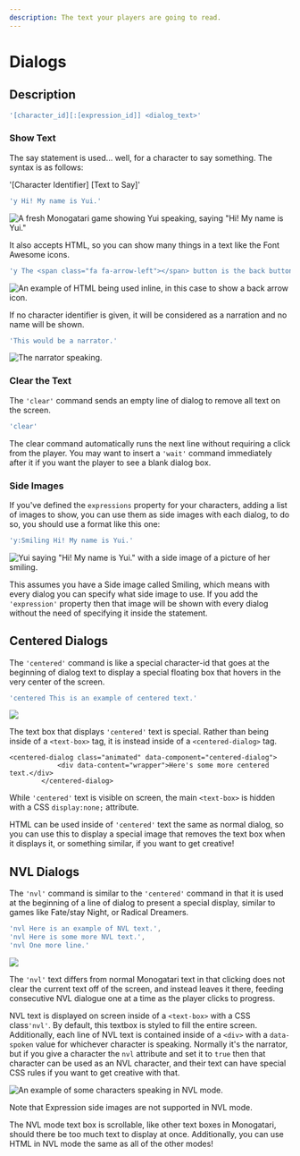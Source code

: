 ```yaml
---
description: The text your players are going to read.
---
```


# Dialogs

## Description

```javascript
'[character_id][:[expression_id]] <dialog_text>'
```

### Show Text

The say statement is used... well, for a character to say something. The syntax is as follows:

'\[Character Identifier\] \[Text to Say\]'

```javascript
'y Hi! My name is Yui.'
```

![A fresh Monogatari game showing Yui speaking, saying &quot;Hi! My name is Yui.&quot;](../.gitbook/assets/image%20%2813%29.png)

It also accepts HTML, so you can show many things in a text like the Font Awesome icons.

```javascript
'y The <span class="fa fa-arrow-left"></span> button is the back button, press it to return to a previous state of the game.'
```

![An example of HTML being used inline, in this case to show a back arrow icon.](../.gitbook/assets/image.png)

If no character identifier is given, it will be considered as a narration and no name will be shown.

```javascript
'This would be a narrator.'
```

![The narrator speaking. ](../.gitbook/assets/image%20%289%29.png)

### Clear the Text

The `'clear'` command sends an empty line of dialog to remove all text on the screen.

```javascript
'clear'
```

The clear command automatically runs the next line without requiring a click from the player. You may want to insert a `'wait'` command immediately after it if you want the player to see a blank dialog box.

### Side Images

If you've defined the `expressions` property for your characters, adding a list of images to show, you can use them as side images with each dialog, to do so, you should use a format like this one:

```javascript
'y:Smiling Hi! My name is Yui.'
```

![Yui saying &quot;Hi! My name is Yui.&quot; with a side image of a picture of her smiling.](../.gitbook/assets/image%20%284%29.png)

This assumes you have a Side image called Smiling, which means with every dialog you can specify what side image to use. If you add the `'expression'` property then that image will be shown with every dialog without the need of specifying it inside the statement.

## Centered Dialogs

The `'centered'` command is like a special character-id that goes at the beginning of dialog text to display a special floating box that hovers in the very center of the screen.

```javascript
'centered This is an example of centered text.'
```

![](../.gitbook/assets/image%20%2812%29.png)

The text box that displays `'centered'` text is special. Rather than being inside of a `<text-box>` tag, it is instead inside of a `<centered-dialog>` tag.

```markup
<centered-dialog class="animated" data-component="centered-dialog">
            <div data-content="wrapper">Here's some more centered text.</div>
        </centered-dialog>
```

While `'centered'` text is visible on screen, the main `<text-box>` is hidden with a CSS `display:none;` attribute.

HTML can be used inside of `'centered'` text the same as normal dialog, so you can use this to display a special image that removes the text box when it displays it, or something similar, if you want to get creative!

## NVL Dialogs

The `'nvl'` command is similar to the `'centered'` command in that it is used at the beginning of a line of dialog to present a special display, similar to games like Fate/stay Night, or Radical Dreamers.

```javascript
'nvl Here is an example of NVL text.',
'nvl Here is some more NVL text.',
'nvl One more line.'
```

![](../.gitbook/assets/image%20%287%29.png)

The `'nvl'` text differs from normal Monogatari text in that clicking does not clear the current text off of the screen, and instead leaves it there, feeding consecutive NVL dialogue one at a time as the player clicks to progress.

NVL text is displayed on screen inside of a `<text-box>` with a CSS class`'nvl'`. By default, this textbox is styled to fill the entire screen. Additionally, each line of NVL text is contained inside of a `<div>` with a `data-spoken` value for whichever character is speaking. Normally it's the narrator, but if you give a character the `nvl` attribute and set it to `true` then that character can be used as an NVL character, and their text can have special CSS rules if you want to get creative with that.

![An example of some characters speaking in NVL mode.](../.gitbook/assets/image%20%2811%29.png)

Note that Expression side images are not supported in NVL mode.

The NVL mode text box is scrollable, like other text boxes in Monogatari, should there be too much text to display at once. Additionally, you can use HTML in NVL mode the same as all of the other modes!


